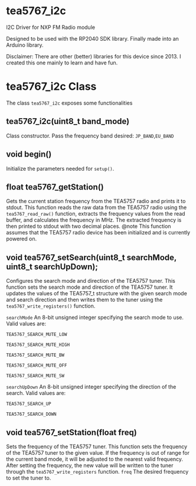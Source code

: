 tea5767_i2c
=============
I2C Driver for NXP FM Radio module

Designed to be used with the RP2040 SDK library. Finally made into an Arduino library.

Disclaimer: There are other (better) libraries for this device since 2013. I created this one mainly to learn and have fun.

tea5767_i2c Class
=================

The class ``tea5767_i2c`` exposes some functionalities 


tea5767_i2c(uint8_t band_mode)
------------------------------
Class constructor. Pass the frequency band desired:
``JP_BAND``,``EU_BAND``

void begin()
------------
Initialize the parameters needed for ``setup()``.

float tea5767_getStation()
--------------------------
Gets the current station frequency from the TEA5757 radio and prints it to stdout.
This function reads the raw data from the TEA5757 radio using the ``tea5767_read_raw()`` function,
extracts the frequency values from the read buffer, and calculates the frequency in MHz.
The extracted frequency is then printed to stdout with two decimal places.
@note This function assumes that the TEA5757 radio device has been initialized and is currently powered on.
    
void tea5767_setSearch(uint8_t searchMode, uint8_t searchUpDown);
--------------------
Configures the search mode and direction of the TEA5757 tuner.
This function sets the search mode and direction of the TEA5757 tuner. It updates the values of the TEA5757_t structure
with the given search mode and search direction and then writes them to the tuner using the `tea5767_write_registers()` function.

`searchMode` An 8-bit unsigned integer specifying the search mode to use. Valid values are:

`TEA5767_SEARCH_MUTE_LOW`

`TEA5767_SEARCH_MUTE_HIGH`

`TEA5767_SEARCH_MUTE_BW`

`TEA5767_SEARCH_MUTE_OFF`

`TEA5767_SEARCH_MUTE_SW`

`searchUpDown` An 8-bit unsigned integer specifying the direction of the search. Valid values are:

`TEA5767_SEARCH_UP`

`TEA5767_SEARCH_DOWN`

void tea5767_setStation(float freq)
-----------------------------------
Sets the frequency of the TEA5757 tuner.
This function sets the frequency of the TEA5757 tuner to the given value.
If the frequency is out of range for the current band mode, it will be adjusted to the nearest valid frequency.
After setting the frequency, the new value will be written to the tuner through the `tea5767_write_registers` function.
`freq` The desired frequency to set the tuner to.
